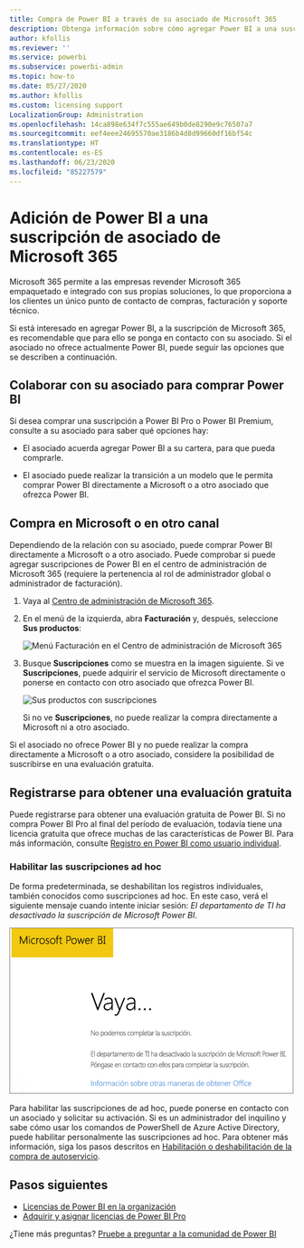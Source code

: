 ```yaml
---
title: Compra de Power BI a través de su asociado de Microsoft 365
description: Obtenga información sobre cómo agregar Power BI a una suscripción de Microsoft 365 comprada a través de un asociado. El modelo de redifusión web es un modelo de compra usado por Microsoft 365.
author: kfollis
ms.reviewer: ''
ms.service: powerbi
ms.subservice: powerbi-admin
ms.topic: how-to
ms.date: 05/27/2020
ms.author: kfollis
ms.custom: licensing support
LocalizationGroup: Administration
ms.openlocfilehash: 14ca898e634f7c555ae649b0de8290e9c76507a7
ms.sourcegitcommit: eef4eee24695570ae3186b4d8d99660df16bf54c
ms.translationtype: HT
ms.contentlocale: es-ES
ms.lasthandoff: 06/23/2020
ms.locfileid: "85227579"
---
```

# <a name="add-power-bi-to-a-microsoft-365-partner-subscription"></a>Adición de Power BI a una suscripción de asociado de Microsoft 365

Microsoft 365 permite a las empresas revender Microsoft 365 empaquetado e integrado con sus propias soluciones, lo que proporciona a los clientes un único punto de contacto de compras, facturación y soporte técnico.

Si está interesado en agregar Power BI, a la suscripción de Microsoft 365, es recomendable que para ello se ponga en contacto con su asociado. Si el asociado no ofrece actualmente Power BI, puede seguir las opciones que se describen a continuación.

## <a name="work-with-your-partner-to-purchase-power-bi"></a>Colaborar con su asociado para comprar Power BI

Si desea comprar una suscripción a Power BI Pro o Power BI Premium, consulte a su asociado para saber qué opciones hay:

* El asociado acuerda agregar Power BI a su cartera, para que pueda comprarle.

* El asociado puede realizar la transición a un modelo que le permita comprar Power BI directamente a Microsoft o a otro asociado que ofrezca Power BI.

## <a name="purchase-from-microsoft-or-another-channel"></a>Compra en Microsoft o en otro canal

Dependiendo de la relación con su asociado, puede comprar Power BI directamente a Microsoft o a otro asociado. Puede comprobar si puede agregar suscripciones de Power BI en el centro de administración de Microsoft 365 (requiere la pertenencia al rol de administrador global o administrador de facturación).

1. Vaya al [Centro de administración de Microsoft 365](https://admin.microsoft.com/AdminPortal/Home#/homepage).

1. En el menú de la izquierda, abra **Facturación** y, después, seleccione **Sus productos**:

   ![Menú Facturación en el Centro de administración de Microsoft 365](media/service-admin-syndication-partner/365-my-products.png)

 1. Busque **Suscripciones** como se muestra en la imagen siguiente. Si ve **Suscripciones**, puede adquirir el servicio de Microsoft directamente o ponerse en contacto con otro asociado que ofrezca Power BI.

    ![Sus productos con suscripciones](media\service-admin-syndication-partner\365-subscriptions.png)

    Si no ve **Suscripciones**, no puede realizar la compra directamente a Microsoft ni a otro asociado.

Si el asociado no ofrece Power BI y no puede realizar la compra directamente a Microsoft o a otro asociado, considere la posibilidad de suscribirse en una evaluación gratuita.

## <a name="sign-up-for-a-free-trial"></a>Registrarse para obtener una evaluación gratuita

Puede registrarse para obtener una evaluación gratuita de Power BI. Si no compra Power BI Pro al final del período de evaluación, todavía tiene una licencia gratuita que ofrece muchas de las características de Power BI. Para más información, consulte [Registro en Power BI como usuario individual](../fundamentals/service-self-service-signup-for-power-bi.md).

### <a name="enable-ad-hoc-subscriptions"></a>Habilitar las suscripciones ad hoc

De forma predeterminada, se deshabilitan los registros individuales, también conocidos como suscripciones ad hoc. En este caso, verá el siguiente mensaje cuando intente iniciar sesión: *El departamento de TI ha desactivado la suscripción de Microsoft Power BI*.

![Imagen para pedir disculpas](media/service-admin-syndication-partner/sorry.png)

Para habilitar las suscripciones de ad hoc, puede ponerse en contacto con un asociado y solicitar su activación. Si es un administrador del inquilino y sabe cómo usar los comandos de PowerShell de Azure Active Directory, puede habilitar personalmente las suscripciones ad hoc. Para obtener más información, siga los pasos descritos en [Habilitación o deshabilitación de la compra de autoservicio](service-admin-disable-self-service.md).

## <a name="next-steps"></a>Pasos siguientes

* [Licencias de Power BI en la organización](service-admin-licensing-organization.md)
* [Adquirir y asignar licencias de Power BI Pro](service-admin-purchasing-power-bi-pro.md)

¿Tiene más preguntas? [Pruebe a preguntar a la comunidad de Power BI](https://community.powerbi.com/)